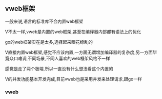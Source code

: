 ## vweb框架

一般来说,语言的标准库不会内置web框架

V不太一样,vweb是内置的web框架,甚至在编译器内部都有语法上的优化

go的web框架实在是太多,选择起来眼花缭乱的

V直接内置web框架,感觉不应该内置,一方面无谓增加编译器的复杂度,另一方面毕竟众口难调,不同场景,不同人喜欢的web框架风格不一样

感觉是走了两个极端,所以一直没有什么想法看这个内置的

V的并发功能基本开发完成,目前vweb也是采用并发来处理请求,跟go一样

### vweb

